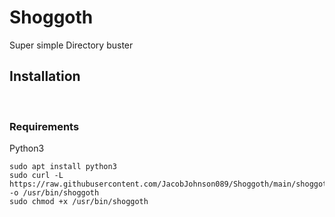 # Shoggoth
Super simple Directory buster

## Installation 
<br/>

### Requirements
Python3
<br/>

```
sudo apt install python3
sudo curl -L https://raw.githubusercontent.com/JacobJohnson089/Shoggoth/main/shoggoth -o /usr/bin/shoggoth
sudo chmod +x /usr/bin/shoggoth
```

